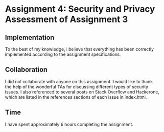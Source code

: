 # Assignment 4: Security and Privacy Assessment of Assignment 3

## Implementation
To the best of my knowledge, I believe that everything has been correctly 
implemented according to the assignment specifications.
## Collaboration
I did not collaborate with anyone on this assignment. I would like to thank
the help of the wonderful TAs for discussing different 
types of security issues. I also referenced to several posts on Stack Overflow
and Hackerone, which are listed in the references sections of each issue in 
index.html.
## Time
I have spent approximately 6 hours completing the assignment. 
